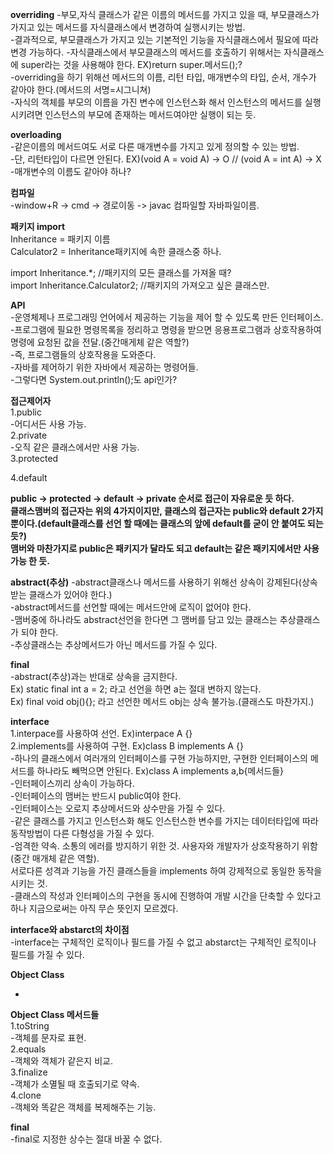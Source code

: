  
**overriding**
-부모,자식 클래스가 같은 이름의 메서드를 가지고 있을 때, 부모클래스가 가지고 있는 메서드를 자식클래스에서 변경하여 실행시키는 방법.  
-결과적으로, 부모클래스가 가지고 있는 기본적인 기능을 자식클래스에서 필요에 따라 변경 가능하다.
-자식클래스에서 부모클래스의 메서드를 호출하기 위해서는 자식클래스에 super라는 것을 사용해야 한다. EX)return super.메서드();?  
-overriding을 하기 위해선 메서드의 이름, 리턴 타입, 매개변수의 타입, 순서, 개수가 같아야 한다.(메서드의 서명=시그니쳐)  
-자식의 객체를 부모의 이름을 가진 변수에 인스턴스화 해서 인스턴스의 메서드를 실행시키려면 인스턴스의 부모에 존재하는 메서드여야만 실행이 되는 듯.  

**overloading**  
-같은이름의 메서드여도 서로 다른 매개변수를 가지고 있게 정의할 수 있는 방법.  
-단, 리턴타입이 다르면 안된다. EX)(void A = void A) -> O // (void A = int A) -> X  
-매개변수의 이름도 같아야 하나?  

**컴파일**  
-window+R -> cmd -> 경로이동 -> javac 컴파일할 자바파일이름.  

**패키지 import**  
Inheritance = 패키지 이름  
Calculator2 = Inheritance패키지에 속한 클래스중 하나.  

import Inheritance.*; //패키지의 모든 클래스를 가져올 때?   
import Inheritance.Calculator2; //패키지의 가져오고 싶은 클래스만.  

**API**  
-운영체제나 프로그래밍 언어에서 제공하는 기능을 제어 할 수 있도록 만든 인터페이스.  
-프로그램에 필요한 명령목록을 정리하고 명령을 받으면 응용프로그램과 상호작용하여 명령에 요청된 값을 전달.(중간매게체 같은 역할?)  
-즉, 프로그램들의 상호작용을 도와준다.  
-자바를 제어하기 위한 자바에서 제공하는 명령어들.  
-그렇다면 System.out.println();도 api인가?    

**접근제어자**  
1.public  
-어디서든 사용 가능.  
2.private  
-오직 같은 클래스에서만 사용 가능.  
3.protected  

4.default  

**public -> protected -> default -> private 순서로 접근이 자유로운 듯 하다.  
클래스맴버의 접근자는 위의 4가지이지만, 클래스의 접근자는 public와 default 2가지 뿐이다.(default클래스를 선언 할 때에는 클래스의 앞에 default를 굳이 안 붙여도 되는듯?)  
맴버와 마찬가지로 public은 패키지가 달라도 되고 default는 같은 패키지에서만 사용 가능 한 듯.**   

**abstract(추상)** 
-abstract클래스나 메서드를 사용하기 위해선 상속이 강제된다(상속받는 클래스가 있어야 한다.)  
-abstract메서드를 선언할 때에는 메서드안에 로직이 없어야 한다.  
-맴버중에 하나라도 abstract선언을 한다면 그 맴버를 담고 있는 클래스는 추상클래스가 되야 한다.  
-추상클래스는 추상메서드가 아닌 메서드를 가질 수 있다.  

**final**  
-abstract(추상)과는 반대로 상속을 금지한다.  
Ex) static final int a = 2; 라고 선언을 하면 a는 절대 변하지 않는다.  
Ex) final void obj(){}; 라고 선언한 메서드 obj는 상속 불가능.(클래스도 마찬가지.)    

**interface**  
1.interpace를 사용하여 선언. Ex)interpace A {}  
2.implements를 사용하여 구현. Ex)class B implements A {}   
-하나의 클래스에서 여러개의 인터페이스를 구현 가능하지만, 구현한 인터페이스의 메서드를 하나라도 빼먹으면 안된다. Ex)class A implements a,b{메서드들}  
-인터페이스끼리 상속이 가능하다.  
-인터페이스의 맴버는 반드시 public여야 한다.  
-인터페이스는 오로지 추상메서드와 상수만을 가질 수 있다.  
-같은 클래스를 가지고 인스턴스화 해도 인스턴스한 변수를 가지는 데이터타입에 따라 동작방법이 다른 다형성을 가질 수 있다.  
-엄격한 약속. 소통의 에러를 방지하기 위한 것. 사용자와 개발자가 상호작용하기 위함(중간 매개체 같은 역할).  
서로다른 성격과 기능을 가진 클래스들을 implements 하여 강제적으로 동일한 동작을 시키는 것.  
-클래스의 작성과 인터페이스의 구현을 동시에 진행하여 개발 시간을 단축할 수 있다고 하나 지금으로써는 아직 무슨 뜻인지 모르겠다.  


**interface와 abstarct의 차이점**  
-interface는 구체적인 로직이나 필드를 가질 수 없고 abstarct는 구체적인 로직이나 필드를 가질 수 있다.  

**Object Class**  

-  

**Object Class 메서드들**  
1.toString  
-객체를 문자로 표현.  
2.equals  
-객체와 객체가 같은지 비교.  
3.finalize  
-객체가 소멸될 때 호출되기로 약속.  
4.clone  
-객체와 똑같은 객체를 복제해주는 기능.  

**final**  
-final로 지정한 상수는 절대 바꿀 수 없다.  


